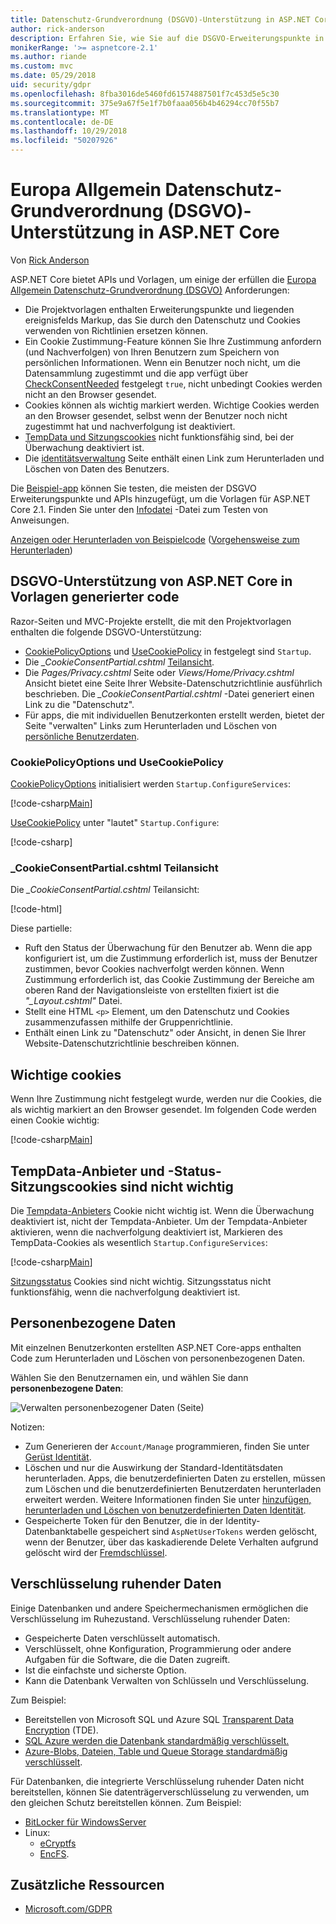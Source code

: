 ```yaml
---
title: Datenschutz-Grundverordnung (DSGVO)-Unterstützung in ASP.NET Core
author: rick-anderson
description: Erfahren Sie, wie Sie auf die DSGVO-Erweiterungspunkte in einer ASP.NET Core-Web-app zugreifen.
monikerRange: '>= aspnetcore-2.1'
ms.author: riande
ms.custom: mvc
ms.date: 05/29/2018
uid: security/gdpr
ms.openlocfilehash: 8fba3016de5460fd61574887501f7c453d5e5c30
ms.sourcegitcommit: 375e9a67f5e1f7b0faaa056b4b46294cc70f55b7
ms.translationtype: MT
ms.contentlocale: de-DE
ms.lasthandoff: 10/29/2018
ms.locfileid: "50207926"
---
```

# <a name="eu-general-data-protection-regulation-gdpr-support-in-aspnet-core"></a>Europa Allgemein Datenschutz-Grundverordnung (DSGVO)-Unterstützung in ASP.NET Core

Von [Rick Anderson](https://twitter.com/RickAndMSFT)

ASP.NET Core bietet APIs und Vorlagen, um einige der erfüllen die [Europa Allgemein Datenschutz-Grundverordnung (DSGVO)](https://www.eugdpr.org/) Anforderungen:

* Die Projektvorlagen enthalten Erweiterungspunkte und liegenden ereignisfelds Markup, das Sie durch den Datenschutz und Cookies verwenden von Richtlinien ersetzen können.
* Ein Cookie Zustimmung-Feature können Sie Ihre Zustimmung anfordern (und Nachverfolgen) von Ihren Benutzern zum Speichern von persönlichen Informationen. Wenn ein Benutzer noch nicht, um die Datensammlung zugestimmt und die app verfügt über [CheckConsentNeeded](/dotnet/api/microsoft.aspnetcore.builder.cookiepolicyoptions.checkconsentneeded) festgelegt `true`, nicht unbedingt Cookies werden nicht an den Browser gesendet.
* Cookies können als wichtig markiert werden. Wichtige Cookies werden an den Browser gesendet, selbst wenn der Benutzer noch nicht zugestimmt hat und nachverfolgung ist deaktiviert.
* [TempData und Sitzungscookies](#tempdata) nicht funktionsfähig sind, bei der Überwachung deaktiviert ist.
* Die [identitätsverwaltung](#pd) Seite enthält einen Link zum Herunterladen und Löschen von Daten des Benutzers.

Die [Beispiel-app](https://github.com/aspnet/Docs/tree/live/aspnetcore/security/gdpr/sample) können Sie testen, die meisten der DSGVO Erweiterungspunkte und APIs hinzugefügt, um die Vorlagen für ASP.NET Core 2.1. Finden Sie unter den [Infodatei](https://github.com/aspnet/Docs/tree/live/aspnetcore/security/gdpr/sample) -Datei zum Testen von Anweisungen.

[Anzeigen oder Herunterladen von Beispielcode](https://github.com/aspnet/Docs/tree/live/aspnetcore/security/gdpr/sample) ([Vorgehensweise zum Herunterladen](xref:index#how-to-download-a-sample))

## <a name="aspnet-core-gdpr-support-in-template-generated-code"></a>DSGVO-Unterstützung von ASP.NET Core in Vorlagen generierter code

Razor-Seiten und MVC-Projekte erstellt, die mit den Projektvorlagen enthalten die folgende DSGVO-Unterstützung:

* [CookiePolicyOptions](/dotnet/api/microsoft.aspnetcore.builder.cookiepolicyoptions) und [UseCookiePolicy](/dotnet/api/microsoft.aspnetcore.builder.cookiepolicyappbuilderextensions.usecookiepolicy) in festgelegt sind `Startup`.
* Die *_CookieConsentPartial.cshtml* [Teilansicht](xref:mvc/views/tag-helpers/builtin-th/partial-tag-helper).
* Die *Pages/Privacy.cshtml* Seite oder *Views/Home/Privacy.cshtml* Ansicht bietet eine Seite Ihrer Website-Datenschutzrichtlinie ausführlich beschrieben. Die *_CookieConsentPartial.cshtml* -Datei generiert einen Link zu die "Datenschutz".
* Für apps, die mit individuellen Benutzerkonten erstellt werden, bietet der Seite "verwalten" Links zum Herunterladen und Löschen von [persönliche Benutzerdaten](#pd).

### <a name="cookiepolicyoptions-and-usecookiepolicy"></a>CookiePolicyOptions und UseCookiePolicy

[CookiePolicyOptions](/dotnet/api/microsoft.aspnetcore.builder.cookiepolicyoptions) initialisiert werden `Startup.ConfigureServices`:

[!code-csharp[Main](gdpr/sample/Startup.cs?name=snippet1&highlight=14-20)]

[UseCookiePolicy](/dotnet/api/microsoft.aspnetcore.builder.cookiepolicyappbuilderextensions.usecookiepolicy) unter "lautet" `Startup.Configure`:

[!code-csharp[](gdpr/sample/Startup.cs?name=snippet1&highlight=51)]

### <a name="cookieconsentpartialcshtml-partial-view"></a>_CookieConsentPartial.cshtml Teilansicht

Die *_CookieConsentPartial.cshtml* Teilansicht:

[!code-html[](gdpr/sample/RP/Pages/Shared/_CookieConsentPartial.cshtml)]

Diese partielle:

* Ruft den Status der Überwachung für den Benutzer ab. Wenn die app konfiguriert ist, um die Zustimmung erforderlich ist, muss der Benutzer zustimmen, bevor Cookies nachverfolgt werden können. Wenn Zustimmung erforderlich ist, das Cookie Zustimmung der Bereiche am oberen Rand der Navigationsleiste von erstellten fixiert ist die *"_Layout.cshtml"* Datei.
* Stellt eine HTML `<p>` Element, um den Datenschutz und Cookies zusammenzufassen mithilfe der Gruppenrichtlinie.
* Enthält einen Link zu "Datenschutz" oder Ansicht, in denen Sie Ihrer Website-Datenschutzrichtlinie beschreiben können.

## <a name="essential-cookies"></a>Wichtige cookies

Wenn Ihre Zustimmung nicht festgelegt wurde, werden nur die Cookies, die als wichtig markiert an den Browser gesendet. Im folgenden Code werden einen Cookie wichtig:

[!code-csharp[Main](gdpr/sample/RP/Pages/Cookie.cshtml.cs?name=snippet1&highlight=5)]

<a name="tempdata"></a>

## <a name="tempdata-provider-and-session-state-cookies-are-not-essential"></a>TempData-Anbieter und -Status-Sitzungscookies sind nicht wichtig

Die [Tempdata-Anbieters](xref:fundamentals/app-state#tempdata) Cookie nicht wichtig ist. Wenn die Überwachung deaktiviert ist, nicht der Tempdata-Anbieter. Um der Tempdata-Anbieter aktivieren, wenn die nachverfolgung deaktiviert ist, Markieren des TempData-Cookies als wesentlich `Startup.ConfigureServices`:

[!code-csharp[Main](gdpr/sample/RP/Startup.cs?name=snippet1)]

[Sitzungsstatus](xref:fundamentals/app-state) Cookies sind nicht wichtig. Sitzungsstatus nicht funktionsfähig, wenn die nachverfolgung deaktiviert ist.

<a name="pd"></a>

## <a name="personal-data"></a>Personenbezogene Daten

Mit einzelnen Benutzerkonten erstellten ASP.NET Core-apps enthalten Code zum Herunterladen und Löschen von personenbezogenen Daten.

Wählen Sie den Benutzernamen ein, und wählen Sie dann **personenbezogene Daten**:

![Verwalten personenbezogener Daten (Seite)](gdpr/_static/pd.png)

Notizen:

* Zum Generieren der `Account/Manage` programmieren, finden Sie unter [Gerüst Identität](xref:security/authentication/scaffold-identity).
* Löschen und nur die Auswirkung der Standard-Identitätsdaten herunterladen. Apps, die benutzerdefinierten Daten zu erstellen, müssen zum Löschen und die benutzerdefinierten Benutzerdaten herunterladen erweitert werden. Weitere Informationen finden Sie unter [hinzufügen, herunterladen und Löschen von benutzerdefinierten Daten Identität](xref:security/authentication/add-user-data).
* Gespeicherte Token für den Benutzer, die in der Identity-Datenbanktabelle gespeichert sind `AspNetUserTokens` werden gelöscht, wenn der Benutzer, über das kaskadierende Delete Verhalten aufgrund gelöscht wird der [Fremdschlüssel](https://github.com/aspnet/Identity/blob/release/2.1/src/EF/IdentityUserContext.cs#L152).

## <a name="encryption-at-rest"></a>Verschlüsselung ruhender Daten

Einige Datenbanken und andere Speichermechanismen ermöglichen die Verschlüsselung im Ruhezustand. Verschlüsselung ruhender Daten:

* Gespeicherte Daten verschlüsselt automatisch.
* Verschlüsselt, ohne Konfiguration, Programmierung oder andere Aufgaben für die Software, die die Daten zugreift.
* Ist die einfachste und sicherste Option.
* Kann die Datenbank Verwalten von Schlüsseln und Verschlüsselung.

Zum Beispiel:

* Bereitstellen von Microsoft SQL und Azure SQL [Transparent Data Encryption](/sql/relational-databases/security/encryption/transparent-data-encryption) (TDE).
* [SQL Azure werden die Datenbank standardmäßig verschlüsselt.](https://azure.microsoft.com/updates/newly-created-azure-sql-databases-encrypted-by-default/)
* [Azure-Blobs, Dateien, Table und Queue Storage standardmäßig verschlüsselt](https://azure.microsoft.com/blog/announcing-default-encryption-for-azure-blobs-files-table-and-queue-storage/).

Für Datenbanken, die integrierte Verschlüsselung ruhender Daten nicht bereitstellen, können Sie datenträgerverschlüsselung zu verwenden, um den gleichen Schutz bereitstellen können. Zum Beispiel:

* [BitLocker für WindowsServer](/windows/security/information-protection/bitlocker/bitlocker-how-to-deploy-on-windows-server)
* Linux:
  * [eCryptfs](https://launchpad.net/ecryptfs)
  * [EncFS](https://github.com/vgough/encfs).

## <a name="additional-resources"></a>Zusätzliche Ressourcen

* [Microsoft.com/GDPR](https://www.microsoft.com/trustcenter/Privacy/GDPR)
